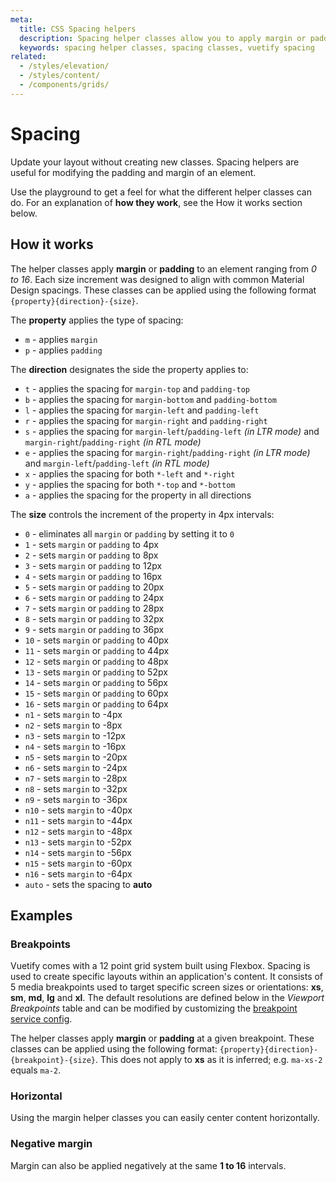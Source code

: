 ```yaml
---
meta:
  title: CSS Spacing helpers
  description: Spacing helper classes allow you to apply margin or padding to any element in increments from 1 to 5.
  keywords: spacing helper classes, spacing classes, vuetify spacing
related:
  - /styles/elevation/
  - /styles/content/
  - /components/grids/
---
```


# Spacing

Update your layout without creating new classes. Spacing helpers are useful for modifying the padding and margin of an element.<inline slug="scrimba-spacing" />

<entry />

Use the playground to get a feel for what the different helper classes can do. For an explanation of **how they work**, see the How it works section below.

<example file="spacing/usage" />

## How it works

The helper classes apply **margin** or **padding** to an element ranging from _0 to 16_. Each size increment was designed to align with common Material Design spacings. These classes can be applied using the following format `{property}{direction}-{size}`.

The **property** applies the type of spacing:

- `m` - applies `margin`
- `p` - applies `padding`

The **direction** designates the side the property applies to:

- `t` - applies the spacing for `margin-top` and `padding-top`
- `b` - applies the spacing for `margin-bottom` and `padding-bottom`
- `l` - applies the spacing for `margin-left` and `padding-left`
- `r` - applies the spacing for `margin-right` and `padding-right`
- `s` - applies the spacing for `margin-left`/`padding-left` _(in LTR mode)_ and `margin-right`/`padding-right` _(in RTL mode)_
- `e` - applies the spacing for `margin-right`/`padding-right` _(in LTR mode)_ and `margin-left`/`padding-left` _(in RTL mode)_
- `x` - applies the spacing for both `*-left` and `*-right`
- `y` - applies the spacing for both `*-top` and `*-bottom`
- `a` - applies the spacing for the property in all directions

The **size** controls the increment of the property in 4px intervals:

- `0` - eliminates all `margin` or `padding` by setting it to `0`
- `1` - sets `margin` or `padding` to 4px
- `2` - sets `margin` or `padding` to 8px
- `3` - sets `margin` or `padding` to 12px
- `4` - sets `margin` or `padding` to 16px
- `5` - sets `margin` or `padding` to 20px
- `6` - sets `margin` or `padding` to 24px
- `7` - sets `margin` or `padding` to 28px
- `8` - sets `margin` or `padding` to 32px
- `9` - sets `margin` or `padding` to 36px
- `10` - sets `margin` or `padding` to 40px
- `11` - sets `margin` or `padding` to 44px
- `12` - sets `margin` or `padding` to 48px
- `13` - sets `margin` or `padding` to 52px
- `14` - sets `margin` or `padding` to 56px
- `15` - sets `margin` or `padding` to 60px
- `16` - sets `margin` or `padding` to 64px
- `n1` - sets `margin` to -4px
- `n2` - sets `margin` to -8px
- `n3` - sets `margin` to -12px
- `n4` - sets `margin` to -16px
- `n5` - sets `margin` to -20px
- `n6` - sets `margin` to -24px
- `n7` - sets `margin` to -28px
- `n8` - sets `margin` to -32px
- `n9` - sets `margin` to -36px
- `n10` - sets `margin` to -40px
- `n11` - sets `margin` to -44px
- `n12` - sets `margin` to -48px
- `n13` - sets `margin` to -52px
- `n14` - sets `margin` to -56px
- `n15` - sets `margin` to -60px
- `n16` - sets `margin` to -64px
- `auto` - sets the spacing to **auto**

## Examples

### Breakpoints

Vuetify comes with a 12 point grid system built using Flexbox. Spacing is used to create specific layouts within an application's content. It consists of 5 media breakpoints used to target specific screen sizes or orientations: **xs**, **sm**, **md**, **lg** and **xl**. The default resolutions are defined below in the *Viewport Breakpoints* table and can be modified by customizing the [breakpoint service config](/features/display-and-platform/).

<breakpoints-table />

The helper classes apply **margin** or **padding** at a given breakpoint. These classes can be applied using the following format: `{property}{direction}-{breakpoint}-{size}`. This does not apply to **xs** as it is inferred; e.g. `ma-xs-2` equals `ma-2`.

<example file="spacing/breakpoints" />

### Horizontal

Using the margin helper classes you can easily center content horizontally.

<example file="spacing/horizontal" />

### Negative margin

Margin can also be applied negatively at the same **1 to 16** intervals.

<example file="spacing/negative-margin" />
